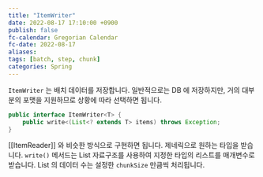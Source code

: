 ```yaml
---
title: "ItemWriter"
date: 2022-08-17 17:10:00 +0900
publish: false
fc-calendar: Gregorian Calendar
fc-date: 2022-08-17
aliases: 
tags: [batch, step, chunk]
categories: Spring
---
```


`ItemWriter` 는 배치 데이터를 저장합니다. 일반적으로는 DB 에 저장하지만, 거의 대부분의 포맷을 지원하므로 상황에 따라 선택하면 됩니다.

```java
public interface ItemWriter<T> {
    public write<(List<? extends T> items) throws Exception;
}
```

[[ItemReader]] 와 비슷한 방식으로 구현하면 됩니다. 제네릭으로 원하는 타입을 받습니다. `write()` 메서드는 List 자료구조를 사용하여 지정한 타입의 리스트를 매개변수로 받습니다. List 의 데이터 수는 설정한 `chunkSize` 만큼씩 처리됩니다.

